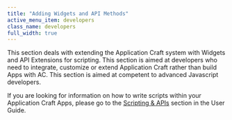```yaml
---
title: "Adding Widgets and API Methods"
active_menu_item: developers
class_name: developers
full_width: true
---
```



This section deals with extending the Application Craft system with Widgets and API Extensions for scripting. This section is aimed at developers who need to integrate, customize or extend Application Craft rather than build Apps with AC. This section is aimed at competent to advanced Javascript developers.

If you are looking for information on how to write scripts within your Application Craft Apps, please go to the [Scripting & APIs](scripting__apis.htm) section in the User Guide.

